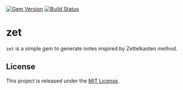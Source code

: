 [![Gem Version](https://badge.fury.io/rb/zet.svg)](https://badge.fury.io/rb/zet)
[![Build Status](https://travis-ci.org/makaroni4/zet.svg?branch=main)](https://travis-ci.org/makaroni4/zet)

# zet

`zet` is a simple gem to generate notes inspired by Zettelkasten method.

## License

This project is released under the [MIT License](https://github.com/makaroni4/zet/blob/main/LICENSE.txt).
